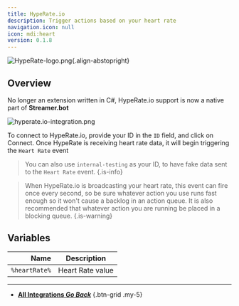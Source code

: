 ```yaml
---
title: HypeRate.io
description: Trigger actions based on your heart rate
navigation.icon: null
icon: mdi:heart
version: 0.1.8
---
```


![HypeRate-logo.png](https://streamer.bot/img/integrations/hyperate.png){.align-abstopright}

## Overview
No longer an extension written in C#, HypeRate.io support is now a native part of **Streamer.bot**

![hyperate.io-integration.png](/hyperate.io-integration.png)

To connect to HypeRate.io, provide your ID in the `ID` field, and click on Connect.  Once HypeRate is receiving heart rate data, it will begin triggering the `Heart Rate` event

> You can also use `internal-testing` as your ID, to have fake data sent to the `Heart Rate` event.
{.is-info}

> When HypeRate.io is broadcasting your heart rate, this event can fire once every second, so be sure whatever action you use runs fast enough so it won't cause a backlog in an action queue.  It is also recommended that whatever action you are running be placed in a blocking queue.
{.is-warning}

## Variables
| Name | Description |
|   ---:|-------------|
| `%heartRate%` | Heart Rate value |

---

- [<i class="mdi mdi-chevron-left"></i> **All Integrations *Go Back***](/Integrations)
{.btn-grid .my-5}
